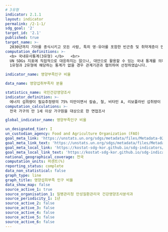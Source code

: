 ```yaml
---
# 3유형
indicator: 2.1.1
layout: indicator
permalink: /2-1-1/
sdg_goal: '2'
target_id: '2.1'
published: true
target_name: >-
  2030년까지 기아를 종식시키고 모든 사람, 특히 영·유아를 포함한 빈곤층 및 취약계층이 안전하고 영양가 있으며 충분한 식량에 접근할 수 있도록 보장
computation_definitions: >-
  <b> 국내유사통계(3유형) </b>   <br>
  UN SDGs 지표에 직접적으로 대응하지는 않으나, 대안으로 활용할 수 있는 국내 통계를 의미합니다.    <br> 
  1유형과 2유형에 해당하는 통계가 없을 경우 관계기관과 협의하여 선정하였습니다.  

indicator_name: 영양부족인구 비율

data_name: 영양섭취부족자 분율

statistics_name: 국민건강영양조사
indicator_definition: >-
  에너지 섭취량이 필요추정량의 75% 미만이면서 칼슘, 철, 비타민 A, 리보플라빈 섭취량이 평균필요량 미만인 인구의 비율
computation_calculations: >-
  전국 가구의 만 1세 이상 가구원을 대상으로 한 면접조사

global_indicator_name: 영양부족인구 비율

un_designated_tier: I
un_custodian_agency: Food and Agriculture Organization (FAO)
goal_meta_link: 'https://unstats.un.org/sdgs/metadata/files/Metadata-02-01-01.pdf'
goal_meta_link_text: 'https://unstats.un.org/sdgs/metadata/files/Metadata-02-01-01.pdf'
goal_meta_local_link: 'https://kostat-sdg-kor.github.io/sdg-indicators/public/data/Metadata-02-01-01_KOR.pdf'
goal_meta_local_link_text: 'https://kostat-sdg-kor.github.io/sdg-indicators/public/data/Metadata-02-01-01_KOR.pdf'
national_geographical_coverage: 전국
computation_units: 퍼센트(%)
reporting_status: complete
data_non_statistical: false
graph_type: line
graph_title: 영양섭취부족 인구 비율
data_show_map: false
source_active_1: true
source_organisation_1: 질병관리청 만성질환관리국 건강영양조사분석과
source_periodicity_1: 1년
source_active_2: false
source_active_3: false
source_active_4: false
source_active_5: false
source_active_6: false
---
```

